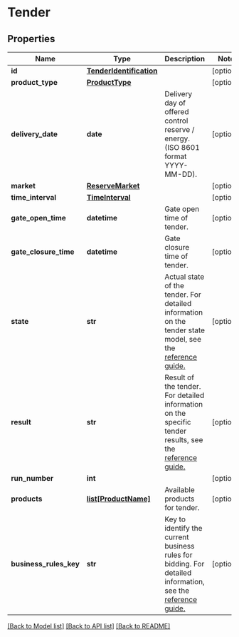 # Tender

## Properties
Name | Type | Description | Notes
------------ | ------------- | ------------- | -------------
**id** | [**TenderIdentification**](TenderIdentification.md) |  | [optional] 
**product_type** | [**ProductType**](ProductType.md) |  | [optional] 
**delivery_date** | **date** | Delivery day of offered control reserve / energy. (ISO 8601 format YYYY-MM-DD). | [optional] 
**market** | [**ReserveMarket**](ReserveMarket.md) |  | [optional] 
**time_interval** | [**TimeInterval**](TimeInterval.md) |  | [optional] 
**gate_open_time** | **datetime** | Gate open time of tender. | [optional] 
**gate_closure_time** | **datetime** | Gate closure time of tender. | [optional] 
**state** | **str** | Actual state of the tender. For detailed information on the tender state model, see the [reference guide.](/docs/guide#tender-state-model) | [optional] 
**result** | **str** | Result of the tender. For detailed information on the specific tender results, see the [reference guide.](/docs/guide#tender-state-model) | [optional] 
**run_number** | **int** |  | [optional] 
**products** | [**list[ProductName]**](ProductName.md) | Available products for tender. | [optional] 
**business_rules_key** | **str** | Key to identify the current business rules for bidding. For detailed information, see the [reference guide.](/docs/guide#business-rules-key) | [optional] 

[[Back to Model list]](../README.md#documentation-for-models) [[Back to API list]](../README.md#documentation-for-api-endpoints) [[Back to README]](../README.md)

